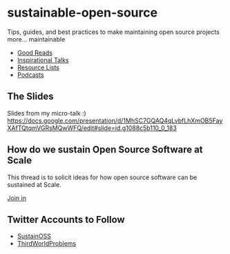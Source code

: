 # sustainable-open-source
Tips, guides, and best practices to make maintaining open source projects more... maintainable

* [Good Reads](https://github.com/schalkneethling/sustainable-open-source/blob/master/good-reads.md)
* [Inspirational Talks](https://github.com/schalkneethling/sustainable-open-source/blob/master/inspirational-talks.md)
* [Resource Lists](https://github.com/schalkneethling/sustainable-open-source/blob/master/lists.md)
* [Podcasts](https://github.com/schalkneethling/sustainable-open-source/blob/master/podcasts.md)

## The Slides

Slides from my micro-talk :)
https://docs.google.com/presentation/d/1MhSC7GQAQ4qLvbfLhXmOB5FayXAfTQtqmVGRsMQwWFQ/edit#slide=id.g1088c5b110_0_183

## How do we sustain Open Source Software at Scale

This thread is to solicit ideas for how open source software can be sustained at Scale.

[Join in](https://github.com/gitcoinco/skunkworks/issues/27)

## Twitter Accounts to Follow

* [SustainOSS](https://twitter.com/SustainOSS/)
* [ThirdWorldProblems](https://twitter.com/w0rldproblems)
